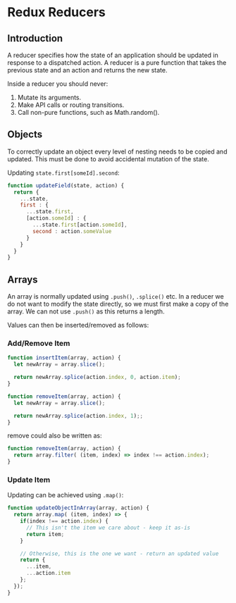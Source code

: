 # Redux Reducers

## Introduction

A reducer specifies how the state of an application should be updated in response to a dispatched action. A reducer is a pure function that takes the previous state and an action and returns the new state.

Inside a reducer you should never:

1. Mutate its arguments.
2. Make API calls or routing transitions.
3. Call non-pure functions, such as Math.random().

## Objects

To correctly update an object every level of nesting needs to be copied and updated. This must be done to avoid accidental mutation of the state.

Updating `state.first[someId].second`:

```Javascript
function updateField(state, action) {
  return {
    ...state,
    first : {
      ...state.first,
      [action.someId] : {
        ...state.first[action.someId],
        second : action.someValue
      }
    }
  }
}
```

## Arrays

An array is normally updated using `.push()`, `.splice()` etc. In a reducer we do not want to modify the state directly, so we must first make a copy of the array. We can not use `.push()` as this returns a length.

Values can then be inserted/removed as follows:

### Add/Remove Item

```javascript
function insertItem(array, action) {
  let newArray = array.slice();

  return newArray.splice(action.index, 0, action.item);
}

function removeItem(array, action) {
  let newArray = array.slice();

  return newArray.splice(action.index, 1);;
}
```

remove could also be written as:

```javascript
function removeItem(array, action) {
  return array.filter( (item, index) => index !== action.index);
}
```

### Update Item

Updating can be achieved using `.map()`:

```javascript
function updateObjectInArray(array, action) {
  return array.map( (item, index) => {
    if(index !== action.index) {
      // This isn't the item we care about - keep it as-is
      return item;
    }

    // Otherwise, this is the one we want - return an updated value
    return {
      ...item,
      ...action.item
    };    
  });
}
```
